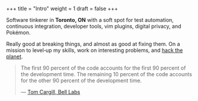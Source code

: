 +++
title = "Intro"
weight = 1
draft = false
+++

Software tinkerer in **Toronto, ON** with a soft spot for test automation, continuous integration, developer tools, vim plugins, digital privacy, and Pokémon.

Really good at breaking things, and almost as good at fixing them.
On a mission to level‑up my skills, work on interesting problems, and [hack
the planet](https://www.youtube.com/watch?v=u3CKgkyc7Qo&t=20s).


>The first 90 percent of the code accounts for the first 90 percent of the development time. The remaining 10 percent of the code accounts for the other 90 percent of the development time.
>
>— [Tom Cargill, Bell Labs](https://en.wikipedia.org/wiki/Ninety-ninety_rule)
